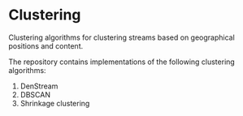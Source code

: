 # Clustering
Clustering algorithms for clustering streams based on geographical positions and content. 

The repository contains implementations of the following clustering algorithms: 
1. DenStream
2. DBSCAN
3. Shrinkage clustering
